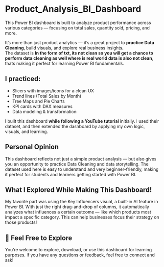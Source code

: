 # Product_Analysis_BI_Dashboard

This Power BI dashboard is built to analyze product performance across various categories — focusing on total sales, quantity sold, pricing, and more.

It’s more than just product analytics — it’s a great project to **practice Data Cleaning**, build visuals, and explore real business insights.  
The dataset is **In the form of txt, its not clean so you will get a chance to perform data cleaning as well where is real world data is also not clean**, thats making it perfect for learning Power BI fundamentals.

## I practiced:
- Slicers with images/icons for a clean UX
- Trend lines (Total Sales by Month)
- Tree Maps and Pie Charts
- KPI cards with DAX measures
- Data modeling & transformation

I built this dashboard **while following a YouTube tutorial** initially. I used their dataset, and then extended the dashboard by applying my own logic, visuals, and learning.

## Personal Opinion 
This dashboard reflects not just a simple product analysis — but also gives you an opportunity to practice Data Cleaning and data storytelling.
The dataset used here is easy to understand and very beginner-friendly, making it perfect for students and learners getting started with Power BI.

## What I Explored While Making This Dashboard!
My favorite part was using the Key Influencers visual, a built-in AI feature in Power BI.
With just the right drag-and-drop of columns, it automatically analyzes what influences a certain outcome — like which products most impact a specific category. This can help businesses focus their strategy on those products!

## 🙌 Feel Free to Explore

You’re welcome to explore, download, or use this dashboard for learning purposes.
If you have any questions or feedback, feel free to connect and ask!
